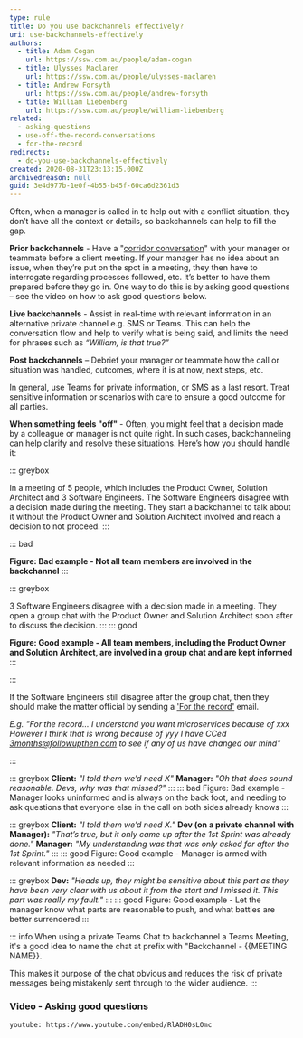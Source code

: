 ```yaml
---
type: rule
title: Do you use backchannels effectively?
uri: use-backchannels-effectively
authors:
  - title: Adam Cogan
    url: https://ssw.com.au/people/adam-cogan
  - title: Ulysses Maclaren
    url: https://ssw.com.au/people/ulysses-maclaren
  - title: Andrew Forsyth
    url: https://ssw.com.au/people/andrew-forsyth
  - title: William Liebenberg
    url: https://ssw.com.au/people/william-liebenberg
related:
  - asking-questions
  - use-off-the-record-conversations
  - for-the-record
redirects:
  - do-you-use-backchannels-effectively
created: 2020-08-31T23:13:15.000Z
archivedreason: null
guid: 3e4d977b-1e0f-4b55-b45f-60ca6d2361d3
---
```

Often, when a manager is called in to help out with a conflict situation, they don’t have all the context or details, so backchannels can help to fill the gap.

<!--endintro-->

**Prior backchannels** - Have a "[corridor conversation](/corridor-conversations)" with your manager or teammate before a client meeting. If your manager has no idea about an issue, when they’re put on the spot in a meeting, they then have to interrogate regarding processes followed, etc. It’s better to have them prepared before they go in. One way to do this is by asking good questions – see the video on how to ask good questions below.

**Live backchannels** - Assist in real-time with relevant information in an alternative private channel e.g. SMS or Teams. This can help the conversation flow and help to verify what is being said, and limits the need for phrases such as *“William, is that true?”*

**Post backchannels** – Debrief your manager or teammate how the call or situation was handled, outcomes, where it is at now, next steps, etc.

In general, use Teams for private information, or SMS as a last resort. Treat sensitive information or scenarios with care to ensure a good outcome for all parties.

**When something feels "off"** - Often, you might feel that a decision made by a colleague or manager is not quite right. In such cases, backchanneling can help clarify and resolve these situations. Here’s how you should handle it:

::: greybox  

In a meeting of 5 people, which includes the Product Owner, Solution Architect and 3 Software Engineers. The Software Engineers disagree with a decision made during the meeting. They start a backchannel to talk about it without the Product Owner and Solution Architect involved and reach a decision to not proceed.
:::

::: bad

**Figure: Bad example - Not all team members are involved in the backchannel**
:::

::: greybox

3 Software Engineers disagree with a decision made in a meeting. They open a group chat with the Product Owner and Solution Architect soon after to discuss the decision.
:::
::: good

**Figure: Good example - All team members, including the Product Owner and Solution Architect, are involved in a group chat and are kept informed**
:::

:::

If the Software Engineers still disagree after the group chat, then they should make the matter official by sending a ['For the record'](http://www.ssw.com.au/for-the-record) email.

*E.g. "For the record… I understand you want microservices because of xxx
       However I think that is wrong because of yyy
       I have CCed [3months@followupthen.com](mailto:3months@followupthen.com) to see if any of us have changed our mind"*

:::  

::: greybox
 **Client:** *"I told them we’d need X"*
 **Manager:** *"Oh that does sound reasonable. Devs, why was that missed?"*
:::
::: bad
Figure: Bad example - Manager looks uninformed and is always on the back foot, and needing to ask questions that everyone else in the call on both sides already knows
:::

::: greybox
 **Client:** *"I told them we’d need X."*
 **Dev (on a private channel with Manager):** *"That’s true, but it only came up after the 1st Sprint was already done."*
 **Manager:** *"My understanding was that was only asked for after the 1st Sprint."*
:::
::: good
Figure: Good example - Manager is armed with relevant information as needed
:::

::: greybox
 **Dev:** *"Heads up, they might be sensitive about this part as they have been very clear with us about it from the start and I missed it. This part was really my fault."*
:::
::: good
Figure: Good example - Let the manager know what parts are reasonable to push, and what battles are better surrendered
:::

::: info
When using a private Teams Chat to backchannel a Teams Meeting, it's a good idea to name the chat at prefix with "Backchannel - {{MEETING NAME}}.

This makes it purpose of the chat obvious and reduces the risk of private messages being mistakenly sent through to the wider audience.
:::

### Video - Asking good questions

`youtube: https://www.youtube.com/embed/RlADH0sLOmc`
